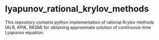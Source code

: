# lyapunov_rational_krylov_methods
This repository contains python implementation of rational Krylov methods (ALR, KPIK, RKSM) for obtaining approximate solution of continuous-time Lyapunov equation.
